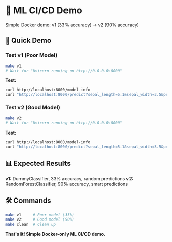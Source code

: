 # 🚀 ML CI/CD Demo

Simple Docker demo: v1 (33% accuracy) → v2 (90% accuracy)

## 🎯 Quick Demo

### Test v1 (Poor Model)
```bash
make v1
# Wait for "Uvicorn running on http://0.0.0.0:8000"
```

**Test:**
```bash
curl http://localhost:8000/model-info
curl "http://localhost:8000/predict?sepal_length=5.1&sepal_width=3.5&petal_length=1.4&petal_width=0.2"
```

### Test v2 (Good Model)
```bash
make v2
# Wait for "Uvicorn running on http://0.0.0.0:8000"
```

**Test:**
```bash
curl http://localhost:8000/model-info
curl "http://localhost:8000/predict?sepal_length=5.1&sepal_width=3.5&petal_length=1.4&petal_width=0.2"
```

## 📊 Expected Results

**v1:** DummyClassifier, 33% accuracy, random predictions
**v2:** RandomForestClassifier, 90% accuracy, smart predictions

## 🛠️ Commands

```bash
make v1     # Poor model (33%)
make v2     # Good model (90%)
make clean  # Clean up
```

**That's it! Simple Docker-only ML CI/CD demo.**